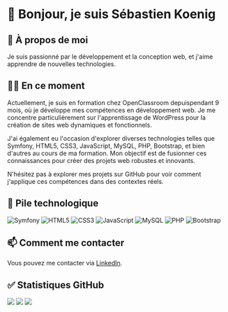 # 👋 Bonjour, je suis Sébastien Koenig

## 👀 À propos de moi
Je suis passionné par le développement et la conception web, et j'aime apprendre de nouvelles technologies.

## 👨‍💻 En ce moment
Actuellement, je suis en formation chez OpenClassroom depuispendant 9 mois, où je développe mes compétences en développement web. Je me concentre particulièrement sur l'apprentissage de WordPress pour la création de sites web dynamiques et fonctionnels.

J'ai également eu l'occasion d'explorer diverses technologies telles que Symfony, HTML5, CSS3, JavaScript, MySQL, PHP, Bootstrap, et bien d'autres au cours de ma formation. Mon objectif est de fusionner ces connaissances pour créer des projets web robustes et innovants.

N'hésitez pas à explorer mes projets sur GitHub pour voir comment j'applique ces compétences dans des contextes réels.
## 🔧 Pile technologique
![Symfony](https://img.shields.io/badge/Symfony-000000?style=for-the-badge&logo=symfony&logoColor=white)
![HTML5](https://img.shields.io/badge/HTML5-E34F26?style=for-the-badge&logo=html5&logoColor=white)
![CSS3](https://img.shields.io/badge/css3-%231572B6.svg?style=for-the-badge&logo=css3&logoColor=white)
![JavaScript](https://img.shields.io/badge/javascript-%23323330.svg?style=for-the-badge&logo=javascript&logoColor=%23F7DF1E)
![MySQL](https://img.shields.io/badge/mysql-%2300f.svg?style=for-the-badge&logo=mysql&logoColor=white)
![PHP](https://img.shields.io/badge/PHP-777BB4?style=for-the-badge&logo=php&logoColor=white)
![Bootstrap](https://img.shields.io/badge/Bootstrap-563D7C?style=for-the-badge&logo=bootstrap&logoColor=white)

## 📫 Comment me contacter
Vous pouvez me contacter via [LinkedIn](https://www.linkedin.com/in/koenig-s%C3%A9bastien/).

## ✅ Statistiques GitHub
![](lien_vers_image_statistiques_githttps://github-readme-stats.vercel.app/api?username=sebus07&theme=react&hide_border=true&include_all_commits=false&count_private=falsehub) 
![](https://github-readme-streak-stats.herokuapp.com/?user=sebus07&theme=react&hide_border=true) 
![](https://github-readme-stats.vercel.app/api/top-langs/?username=sebus07&theme=react&hide_border=true&include_all_commits=false&count_private=false&layout=compact) 